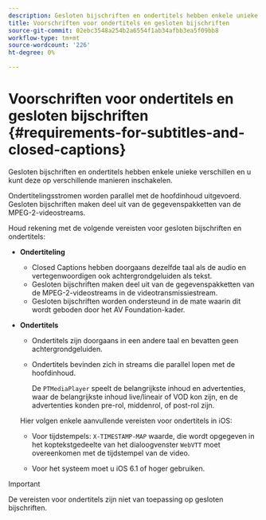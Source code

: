 ```yaml
---
description: Gesloten bijschriften en ondertitels hebben enkele unieke verschillen en u kunt deze op verschillende manieren inschakelen.
title: Voorschriften voor ondertitels en gesloten bijschriften
source-git-commit: 02ebc3548a254b2a6554f1ab34afbb3ea5f09bb8
workflow-type: tm+mt
source-wordcount: '226'
ht-degree: 0%

---
```


# Voorschriften voor ondertitels en gesloten bijschriften {#requirements-for-subtitles-and-closed-captions}

Gesloten bijschriften en ondertitels hebben enkele unieke verschillen en u kunt deze op verschillende manieren inschakelen.

Ondertitelingsstromen worden parallel met de hoofdinhoud uitgevoerd. Gesloten bijschriften maken deel uit van de gegevenspakketten van de MPEG-2-videostreams.

Houd rekening met de volgende vereisten voor gesloten bijschriften en ondertitels:

* **Ondertiteling**

   * Closed Captions hebben doorgaans dezelfde taal als de audio en vertegenwoordigen ook achtergrondgeluiden als tekst.
   * Gesloten bijschriften maken deel uit van de gegevenspakketten van de MPEG-2-videostreams in de videotransmissiestream.
   * Gesloten bijschriften worden ondersteund in de mate waarin dit wordt geboden door het AV Foundation-kader.

* **Ondertitels**

   * Ondertitels zijn doorgaans in een andere taal en bevatten geen achtergrondgeluiden.
   * Ondertitels bevinden zich in streams die parallel lopen met de hoofdinhoud.

     De `PTMediaPlayer` speelt de belangrijkste inhoud en advertenties, waar de belangrijkste inhoud live/lineair of VOD kon zijn, en de advertenties konden pre-rol, middenrol, of post-rol zijn.

  Hier volgen enkele aanvullende vereisten voor ondertitels in iOS:

   * Voor tijdstempels: `X-TIMESTAMP-MAP` waarde, die wordt opgegeven in het koptekstgedeelte van het dialoogvenster `WebVTT` moet overeenkomen met de tijdstempel van de video.

   * Voor het systeem moet u iOS 6.1 of hoger gebruiken.

>[!IMPORTANT]
>
>De vereisten voor ondertitels zijn niet van toepassing op gesloten bijschriften.
